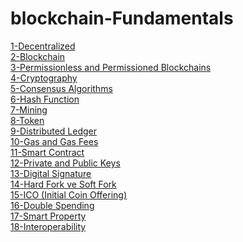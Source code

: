 # blockchain-Fundamentals

[1-Decentralized]() <br>
[2-Blockchain]() <br>
[3-Permissionless and Permissioned Blockchains]() <br>
[4-Cryptography]() <br>
[5-Consensus Algorithms]() <br>
[6-Hash Function]() <br>
[7-Mining]() <br>
[8-Token]() <br>
[9-Distributed Ledger]() <br>
[10-Gas and Gas Fees]() <br>
[11-Smart Contract]() <br>
[12-Private and Public Keys]() <br>
[13-Digital Signature]() <br>
[14-Hard Fork ve Soft Fork]() <br>
[15-ICO (Initial Coin Offering)]() <br>
[16-Double Spending]() <br>
[17-Smart Property]() <br>
[18-Interoperability]() <br>
